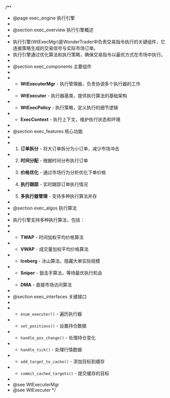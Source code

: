 /**
 * @page exec_engine 执行引擎
 * 
 * @section exec_overview 执行引擎概述
 * 
 * 执行引擎(WtExecMgr)是WonderTrader中负责交易指令执行的关键组件，它连接策略生成的交易信号与实际市场订单。
 * 执行引擎通过优化算法和执行策略，确保交易指令以最优方式在市场中执行。
 * 
 * @section exec_components 主要组件
 * 
 * - **WtExecuterMgr** - 执行管理器，负责协调多个执行器的工作
 * - **WtExecuter** - 执行器基类，提供执行算法的基础架构
 * - **WtExecPolicy** - 执行策略，定义执行的细节逻辑
 * - **ExecContext** - 执行上下文，维护执行状态和环境
 * 
 * @section exec_features 核心功能
 * 
 * 1. **订单拆分** - 将大订单拆分为小订单，减少市场冲击
 * 2. **时间分配** - 根据时间分布执行订单
 * 3. **价格优化** - 通过市场行为分析优化下单价格
 * 4. **执行跟踪** - 实时跟踪订单执行情况
 * 5. **多执行器管理** - 支持多种执行算法并存
 * 
 * @section exec_algos 执行算法
 * 
 * 执行引擎支持多种执行算法，包括：
 * 
 * - **TWAP** - 时间加权平均价格算法
 * - **VWAP** - 成交量加权平均价格算法
 * - **Iceberg** - 冰山算法，隐藏大单实际规模
 * - **Sniper** - 狙击手算法，等待最优执行机会
 * - **DMA** - 直接市场访问算法
 * 
 * @section exec_interfaces 关键接口
 * 
 * - `enum_executer()` - 遍历执行器
 * - `set_positions()` - 设置持仓数据
 * - `handle_pos_change()` - 处理持仓变化
 * - `handle_tick()` - 处理行情数据
 * - `add_target_to_cache()` - 添加目标到缓存
 * - `commit_cached_targets()` - 提交缓存的目标
 * 
 * @see WtExecuterMgr
 * @see WtExecuter
 */
